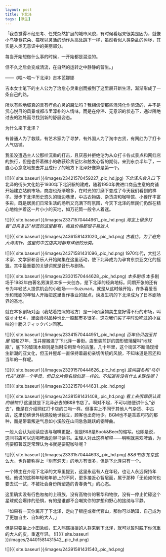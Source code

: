```yaml
---
layout: post
title: 下北泽
tags: [浮生]
---
```


「我总觉得不经思考、任凭杂然扩展的城市风貌，有时候看起来很美是因为，就像小鸟啄食花朵、猫咪以灵活的动作从高处跳下一样，虽然看似人类杂乱的污秽，其实是人类无意识中的美丽部分。

每当开始想做什么事的时候，一开始都是混浊的。

但不久之后会变成清流，在自然的运转之中静静的营生。」

——《喂～喂～下北泽》吉本芭娜娜

吉本女士笔下的主人公为了治愈心灵重创而搬到了这里展开新生活，渐渐形成了一条自己的路。

所以有些地域真的具有疗愈心灵的魔法吗？我相信使那些混沌化作清流的，并不是赏心悦目的风景或都市里淳朴的人情味，而是在停滞、无意识的状态下，通过隔绝过去的独处而寻找到新的舒展姿态。

为什么来下北泽？

有普通人为了救赎，有艺术家为了寻梦，有外国人为了淘中古货，有网红为了打卡人气店铺。

我虽没遭遇主人公那样沉重的打击，且厌恶并拒绝沦为从众打卡各式景点和网红店的旅行，但是也怀着微小的收获珍贵记忆和触发心智的期待。来到东京半年了，一直心心念念地想去并且成行了的地方下北泽好像算是第一个。

![]({{ site.baseurl }}/images/23421570459227_.pic_hd.jpg)
*下北泽东会入口*
下北泽的街头文化始于1930年下北沢駅的建成，随着1950年做进口商品生意的商铺开始建立站前市场，商店也渐渐增多，在时光的打磨下变成了今天我们看到的样子。漫步下北泽历史悠久的街边巷里，中古衣物店、杂货店和咖啡馆、小餐厅丰富多彩，既是居民们日常生活的场所又充满下町氛围，今天下北泽的居民们仍然在精心地维护着这一片小小的天地，如万花筒一般令人着迷。

![]({{ site.baseurl }}/images/23371570444961_.pic_hd.png)
*淘宝上很多打着“日系复古”标签的这里都有，而且价格都很平易近人*

![]({{ site.baseurl }}/images/24361581431020_.pic_hd.png)
*古着店。为了避免大海淘针，这里的中古店实则都有详细的分类。*

![]({{ site.baseurl }}/images/24371581431096_.pic_hd.png)
1970年代，大批艺术家、文学家和音乐人开始聚集在这里活动，使下北泽成为为孕育东京亚文化的摇篮。其中最重要的关键词就是音乐与剧场。

![]({{ site.baseurl }}/images/23301570444628_.pic_hd.png)
*本多剧场*
本多剧场于1982年由著名男演员本多一夫创办，是下北泽的经典地标。同期开张的还有专为年轻艺人提供机会的小剧场——Suzunari。就是从这时候开始，许多喜爱音乐和戏剧的年轻人开始把这里当作事业的起点，焕发生机的下北泽成为了日本剧场界的圣地。

就在本多剧场对面（我站着拍照的地方）是一间价廉物美生意好得不行的市场，叫做オオゼキ，里面食材品种也比一般超市多很多，这次我们买了平时没吃过的小豆味的十勝スティックパン回家。

![]({{ site.baseurl }}/images/23341570444951_.pic_hd.png)
*百年仙贝店玉井屋*
昭和27年，玉井屋搬进了下北泽一番街。店里装煎饼的圆形玻璃罐叫“地球瓶”，底下的玻璃木柜则是当时沿用至今的古董。几十年里，这个街区不断涌现增生新潮的亚文化，但玉井屋却一直保持着最初亲切传统的风貌，不知味道是否还和当年的一样呢。

![]({{ site.baseurl }}/images/23291570444626_.pic_hd.png)
*这间店名和“马尔代夫”就差一个字母，但日文片假名貌似是一样的。不知道有没有什么关联性呢？*

![]({{ site.baseurl }}/images/23321570444631_.pic_hd.png)

![]({{ site.baseurl }}/images/24381581431408_.pic_hd.png)
*看上去很乖很认真的植物们*
这里就是下北泽必去的B&B书店了。啊对不起，不可以随便讲什么“必去”，像是在介绍网红打卡店的口吻一样。但事实上不同于其他人气杂货、中古店，这里仿佛世外桃源般绝世独立，顾客也出奇地少。BGM也不是乖乖巧巧的那种，而是带着叛逆气息如小溪般在山间急急跳跃的钢琴曲。

一般人会认为阅读应该与咖啡更配，但是B&B是Book&Beer的缩写。也即是说，这间书店可以边喝啤酒边聊书读书。主理人对此这样解释——明明就喜欢啤酒，为何要照著既定常理认为书就是要配咖啡呢？

![]({{ site.baseurl }}/images/23331570444633_.pic_hd.png)
*B&B书店*
东京这么大，也许能称得上「别有洞天」的地方有很多，但是下北泽只有一个。

一个博主在介绍下北泽的文章里提到，这里永远有人在年轻，也让人永远保持年轻。他说的这种年轻和年龄上的不同，更多接近心智层面，属于那种「无论如何也要去试一试，不被社会身份所塑造的青春勇气」的心态。

这里确实没有行色匆匆的上班族，没有高物价的奢华和物欲，没有一停止忙碌这个星球就会爆炸的恐惧，有的是谁都不会嘲笑你的梦想和野心的接纳与平静。

「如果有一天你离开了下北泽，走向了银座或者代官山，那你可以确知，自己成为了更加自主、自如的大人。」

但是只要坐上小田急线，汇入熙熙攘攘的人群来到下北泽，就可以暂时脱下你沉重的大人的皮，重返年轻。
![]({{ site.baseurl }}/images/24401581431542_.pic_hd.png)

![]({{ site.baseurl }}/images/24391581431540_.pic_hd.png)

